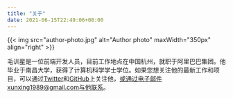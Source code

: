 ```yaml
---
title: "关于"
date: 2021-06-15T22:49:06+08:00
---
```


{{< img src="author-photo.jpg" alt="Author photo" maxWidth="350px" align="right" >}}

毛训星是一位前端开发人员，目前工作地点在中国杭州，就职于阿里巴巴集团。他毕业于南昌大学，获得了计算机科学学士学位。如果您想关注他的最新工作和项目，可以通过[Twitter](https://twitter.com/maoxunxing)和[GitHub](https://github.com/XingMXTeam)上关注他，或通过电子邮件xunxing1989@gmail.com与他联系。